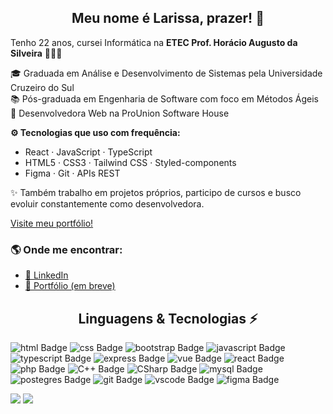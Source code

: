 <h2 style="text-align:center">Meu nome é Larissa, prazer! 👋</h2>

Tenho 22 anos, cursei Informática na __ETEC Prof. Horácio Augusto da Silveira__ 👩🏻‍🎓

🎓 Graduada em Análise e Desenvolvimento de Sistemas pela Universidade Cruzeiro do Sul  
📚 Pós-graduada em Engenharia de Software com foco em Métodos Ágeis  
💼 Desenvolvedora Web na ProUnion Software House

**⚙️ Tecnologias que uso com frequência:**
- React · JavaScript · TypeScript  
- HTML5 · CSS3 · Tailwind CSS · Styled-components  
- Figma · Git · APIs REST

✨ Também trabalho em projetos próprios, participo de cursos e busco evoluir constantemente como desenvolvedora.

<a href="https://devlari.vercel.app/">Visite meu portfólio!</a>

### 🌎 Onde me encontrar:
- [💼 LinkedIn](https://www.linkedin.com/in/larissa-sousa-silva-491893204/)
- [🧠 Portfólio (em breve)](https://devlari.vercel.app/)

<h2 style="text-align:center">Linguagens & Tecnologias ⚡</h2>

![html Badge](https://img.shields.io/badge/HTML5-E34F26?style=for-the-badge&logo=html5&logoColor=white)
![css Badge](https://img.shields.io/badge/CSS3-1572B6?style=for-the-badge&logo=css3&logoColor=white)
![bootstrap Badge](https://img.shields.io/badge/Bootstrap-563D7C?style=for-the-badge&logo=bootstrap&logoColor=white)
![javascript Badge](https://img.shields.io/badge/JavaScript-323330?style=for-the-badge&logo=javascript&logoColor=F7DF1E)
![typescript Badge](https://img.shields.io/badge/TypeScript-323330?style=for-the-badge&logo=typescript&logoColor=007ACC)
![express Badge](https://img.shields.io/badge/Express.js-404D59?style=for-the-badge)
![vue Badge](https://img.shields.io/badge/Vue.js-35495E?style=for-the-badge&logo=vue.js&logoColor=4FC08D)
![react Badge](https://img.shields.io/badge/React-20232A?style=for-the-badge&logo=react&logoColor=61DAFB)
![php Badge](https://img.shields.io/badge/PHP-8993c1?style=for-the-badge&logo=php&logoColor=white)
![C++ Badge](https://img.shields.io/badge/C++-017fcd?style=for-the-badge&logo=C&logoColor=white)
![CSharp Badge](https://img.shields.io/badge/CSharp-9e6ed8?style=for-the-badge&logo=CSharp&logoColor=white)
![mysql Badge](https://img.shields.io/badge/MySQL-00000F?style=for-the-badge&logo=mysql&logoColor=white)
![postegres Badge](https://img.shields.io/badge/PostgreSQL-316192?style=for-the-badge&logo=postgresql&logoColor=white)
![git Badge](https://img.shields.io/badge/Git-F05032?style=for-the-badge&logo=git&logoColor=white)
![vscode Badge](https://img.shields.io/badge/Visual_Studio_Code-0078D4?style=for-the-badge&logo=visual%20studio%20code&logoColor=white)
![figma Badge](https://img.shields.io/badge/Figma-F24E1E?style=for-the-badge&logo=figma&logoColor=white)

![](https://github-readme-streak-stats.herokuapp.com/?user=devlari&theme=dark&hide_border=false)
![](https://github-readme-stats.vercel.app/api/top-langs/?username=devlari&theme=dark&hide_border=false&include_all_commits=true&count_private=true&layout=compact)<br/>
<!--
**devlari/devlari** is a ✨ _special_ ✨ repository because its `README.md` (this file) appears on your GitHub profile.

Here are some ideas to get you started:

- 🔭 I’m currently working on ...
- 🌱 I’m currently learning ...
- 👯 I’m looking to collaborate on ...
- 🤔 I’m looking for help with ...
- 💬 Ask me about ...
- 📫 How to reach me: ...
- 😄 Pronouns: ...
- ⚡ Fun fact: ...
-->
